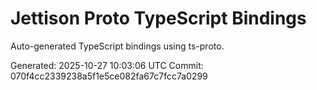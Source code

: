 # Jettison Proto TypeScript Bindings

Auto-generated TypeScript bindings using ts-proto.

Generated: 2025-10-27 10:03:06 UTC
Commit: 070f4cc2339238a5f1e5ce082fa67c7fcc7a0299
